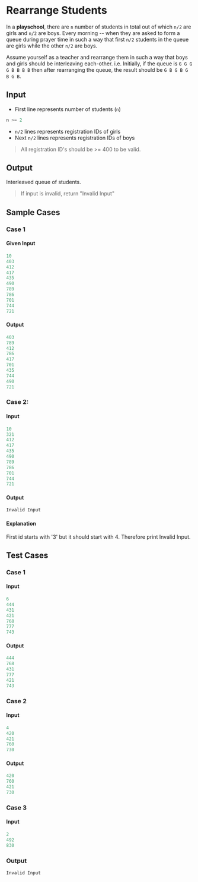 # Rearrange Students

In a **playschool**, there are `n` number of students in total out of which `n/2` are girls and `n/2` are boys. Every morning -- when they are asked to form a queue during prayer time in such a way that first `n/2` students in the queue are girls while the other `n/2` are boys.

Assume yourself as a teacher and rearrange them in such a way that boys and girls should be interleaving each-other. i.e. Initially, if the queue is `G G G G B B B B` then after rearranging the queue, the result should be `G B G B G B G B`.

## Input

- First line represents number of students (`n`)

```py
n >= 2
```

- `n/2` lines represents registration IDs of girls
- Next `n/2` lines represents registration IDs of boys

> All registration ID's should be >= 400 to be valid.


## Output

Interleaved queue of students.

> If input is invalid, return "Invalid Input" 

## Sample Cases

### Case 1

#### Given Input

```py
10
403
412
417
435
490
789
786
701
744
721
```

#### Output

```py
403
789
412
786
417
701
435
744
490
721
```

### Case 2:

#### Input

```py
10
321
412
417
435
490
789
786
701
744
721
```

#### Output

```py
Invalid Input
```

#### Explanation

First id starts with '3' but it should start with 4. Therefore print Invalid Input.

## Test Cases

### Case 1

#### Input

```py
6
444
431
421
768
777
743
```

#### Output

```py
444
768
431
777
421
743
```

### Case 2

#### Input

```py
4
420
421
760
730
```

#### Output

```py
420
760
421
730
```

### Case 3

#### Input

```py
2
492
830
```

### Output

```py
Invalid Input
```
